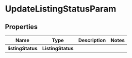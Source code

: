 

# UpdateListingStatusParam


## Properties

| Name | Type | Description | Notes |
|------------ | ------------- | ------------- | -------------|
|**listingStatus** | **ListingStatus** |  |  |




